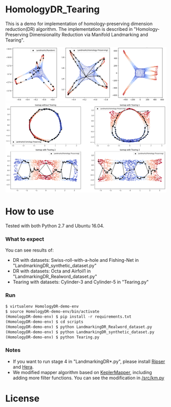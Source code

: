 # HomologyDR_Tearing

This is a demo for implementation of homology-preserving dimension reduction(DR) algorithm. The implementation is described in "Homology-Preserving Dimensionality Reduction via Manifold Landmarking and Tearing".

<center><img src="octa.png" width="512"></center>
<center><img src="tearing.png" width="512"></center>

# How to use

Tested with both Python 2.7 and Ubuntu 16.04.

### What to expect

You can see results of:
- DR with datasets: Swiss-roll-with-a-hole and Fishing-Net in "LandmarkingDR_synthetic_dataset.py"
- DR with datasets: Octa and Airfoil1 in "LandmarkingDR_Realword_dataset.py"
- Tearing with datasets: Cylinder-3 and Cylinder-5 in "Tearing.py"

### Run

    $ virtualenv HomologyDR-demo-env
    $ source HomologyDR-demo-env/bin/activate
    (HomologyDR-demo-env) $ pip install -r requirements.txt
    (HomologyDR-demo-env) $ cd scripts
    (HomologyDR-demo-env) $ python LandmarkingDR_Realword_dataset.py
    (HomologyDR-demo-env) $ python LandmarkingDR_synthetic_dataset.py
    (HomologyDR-demo-env) $ python Tearing.py

### Notes

- If you want to run stage 4 in "LandmarkingDR*.py", please install [Ripser](https://github.com/Ripser/ripser) and [Hera](https://bitbucket.org/grey_narn/hera).
- We modified mapper algorithm based on [KeplerMapper](https://github.com/MLWave/kepler-mapper), including adding more filter functions. You can see the modification in [/src/km.py](https://github.com/LynneYan/HomologyDR_Tearing/blob/master/src/km.py)


# License

